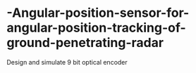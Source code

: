 # -Angular-position-sensor-for-angular-position-tracking-of-ground-penetrating-radar
Design and simulate 9 bit optical encoder
